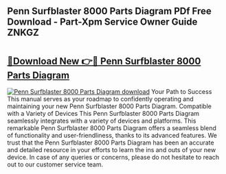## Penn Surfblaster 8000 Parts Diagram PDf Free Download - Part-Xpm Service Owner Guide ZNKGZ

# <h2><a href="http://dfj5zh3.blite.top/?on=Penn+Surfblaster+8000+Parts+Diagram">🔗Download New 👉🔴 Penn Surfblaster 8000 Parts Diagram</a></h2>

[![Penn Surfblaster 8000 Parts Diagram download](https://i.imgur.com/lujVjoI.png)](http://dfj5zh3.blite.top/?on=Penn+Surfblaster+8000+Parts+Diagram)
Your Path to Success This manual serves as your roadmap to confidently operating and maintaining your new Penn Surfblaster 8000 Parts Diagram. Compatible with a Variety of Devices This Penn Surfblaster 8000 Parts Diagram seamlessly integrates with a variety of devices and platforms. This remarkable Penn Surfblaster 8000 Parts Diagram offers a seamless blend of functionality and user-friendliness, thanks to its advanced features. We trust that the Penn Surfblaster 8000 Parts Diagram has been an accurate and detailed resource in your efforts to learn the ins and outs of your new device. In case of any queries or concerns, please do not hesitate to reach out to our customer service team.
